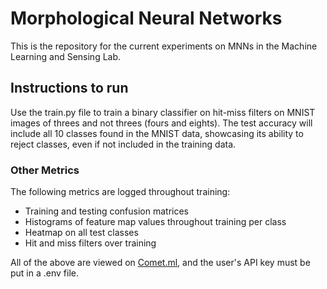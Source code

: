 # Morphological Neural Networks

This is the repository for the current experiments on MNNs in the Machine Learning and Sensing Lab.

## Instructions to run

Use the train.py file to train a binary classifier on hit-miss filters on MNIST images of threes and not threes (fours and eights). The test accuracy will include all 10 classes found in the MNIST data, showcasing its ability to reject classes, even if not included in the training data.

### Other Metrics

The following metrics are logged throughout training:
  - Training and testing confusion matrices
  - Histograms of feature map values throughout training per class
  - Heatmap on all test classes
  - Hit and miss filters over training

All of the above are viewed on [Comet.ml](https://www.comet.ml), and the user's API key must be put in a .env file.
